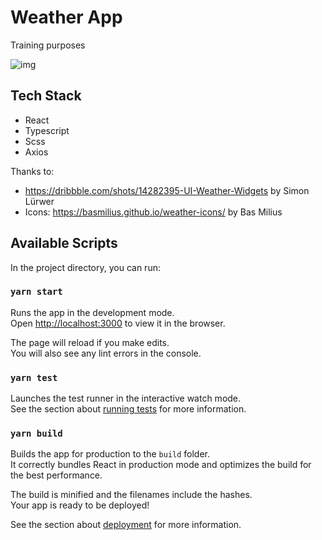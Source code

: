 # Weather App

Training purposes

![img](https://i.imgur.com/ahTgoTB.png)

## Tech Stack

- React
- Typescript
- Scss
- Axios

Thanks to:

- https://dribbble.com/shots/14282395-UI-Weather-Widgets by Simon Lürwer
- Icons: https://basmilius.github.io/weather-icons/ by Bas Milius

## Available Scripts

In the project directory, you can run:

### `yarn start`

Runs the app in the development mode.\
Open [http://localhost:3000](http://localhost:3000) to view it in the browser.

The page will reload if you make edits.\
You will also see any lint errors in the console.

### `yarn test`

Launches the test runner in the interactive watch mode.\
See the section about [running tests](https://facebook.github.io/create-react-app/docs/running-tests) for more information.

### `yarn build`

Builds the app for production to the `build` folder.\
It correctly bundles React in production mode and optimizes the build for the best performance.

The build is minified and the filenames include the hashes.\
Your app is ready to be deployed!

See the section about [deployment](https://facebook.github.io/create-react-app/docs/deployment) for more information.

